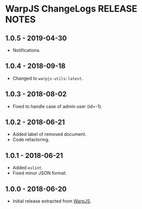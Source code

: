 # WarpJS ChangeLogs RELEASE NOTES

## 1.0.5 - 2019-04-30

- Notifications.

## 1.0.4 - 2018-09-18

- Changed to `warpjs-utils`: `latest`.

## 1.0.3 - 2018-08-02

- Fixed to handle case of admin user (id=-1).

## 1.0.2 - 2018-06-21

- Added label of removed document.
- Code refactoring.

## 1.0.1 - 2018-06-21

- Added `eslint`.
- Fixed minor JSON format.

## 1.0.0 - 2018-06-20

- Initial release extracted from [WarpJS](https://github.com/WarpWorks/warpjs).

